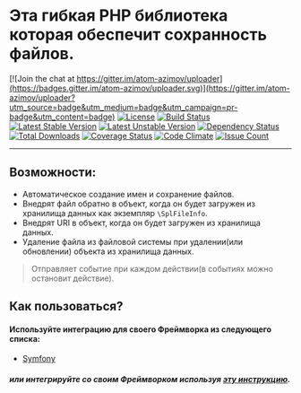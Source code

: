 Эта гибкая PHP библиотека которая обеспечит сохранность файлов.
=================================================================

[![Join the chat at https://gitter.im/atom-azimov/uploader](https://badges.gitter.im/atom-azimov/uploader.svg)](https://gitter.im/atom-azimov/uploader?utm_source=badge&utm_medium=badge&utm_campaign=pr-badge&utm_content=badge)
[![License](https://poser.pugx.org/atom-azimov/uploader/license)](https://github.com/atom-azimov/uploader/blob/master/LICENSE)
[![Build Status](https://travis-ci.org/atom-azimov/uploader.svg?branch=master)](https://travis-ci.org/atom-azimov/uploader)
[![Latest Stable Version](https://poser.pugx.org/atom-azimov/uploader/v/stable)](https://packagist.org/packages/atom-azimov/uploader)
[![Latest Unstable Version](https://poser.pugx.org/atom-azimov/uploader/v/unstable)](https://packagist.org/packages/atom-azimov/uploader)
[![Dependency Status](https://www.versioneye.com/user/projects/56c6762318b271002c69b141/badge.svg?style=flat)](https://www.versioneye.com/user/projects/56c6762318b271002c69b141)
[![Total Downloads](https://poser.pugx.org/atom-azimov/uploader/downloads)](https://packagist.org/packages/atom-azimov/uploader)
[![Coverage Status](https://coveralls.io/repos/github/atom-azimov/uploader/badge.svg?branch=master)](https://coveralls.io/github/atom-azimov/uploader?branch=master)
[![Code Climate](https://codeclimate.com/github/atom-azimov/uploader/badges/gpa.svg)](https://codeclimate.com/github/atom-azimov/uploader)
[![Issue Count](https://codeclimate.com/github/atom-azimov/uploader/badges/issue_count.svg)](https://codeclimate.com/github/atom-azimov/uploader)

---

Возможности:
------------

- Автоматическое создание имен и сохранение файлов.
- Внедрят файл обратно в объект, когда он будет загружен из хранилища данных как экземпляр `\SplFileInfo`.
- Внедрят URI в объект, когда он будет загружен из хранилища данных.
- Удаление файла из файловой системы при удалении(или обновлении) объекта из хранилища данных.

> Отправляет событие при каждом действии(в событиях можно остановит действие).

Как пользоваться?
-----------------

#### Используйте интеграцию для своего Фреймворка из следующего списка:

* [Symfony](https://github.com/atom-azimov/uploader-bundle)

##### или интегрируйте со своим Фреймворком используя [эту инструкцию](docs/ru/integration.md).
